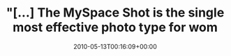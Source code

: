 ---
retweeted: false
source: <a href="http://twitter.com" rel="nofollow">Twitter Web Client</a>
entities:
  hashtags: []
  symbols: []
  user_mentions: []
  urls: []
display_text_range:
- '0'
- '102'
favorite_count: '0'
id_str: '13881078230'
truncated: false
retweet_count: '0'
id: '13881078230'
created_at: Thu May 13 00:16:09 +0000 2010
favorited: false
full_text: '"[...] The MySpace Shot is the single most effective photo type for women.
  [...]" http://bit.ly/ccdckk'
lang: en
tags:
- pesos/twitter
date: '2010-05-13T00:16:09+00:00'
src: https://twitter.com/bascht/status/13881078230
original_url: https://twitter.com/bascht/status/13881078230
type: twitter_tweet
text: '"[...] The MySpace Shot is the single most effective photo type for women.
  [...]" http://bit.ly/ccdckk'
title: "\"[...] The MySpace Shot is the single most effective photo type for wom"

---